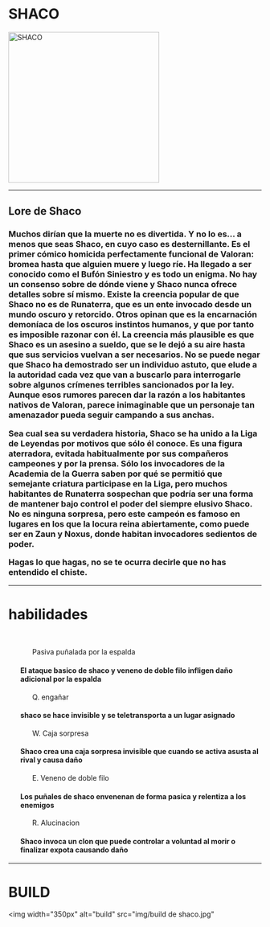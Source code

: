 <!DOCTYPE html>
<html>
    <head>
        <meta charset="utf-8" />
        <title>El Gran Shaco</title>
    </head>
    <body>
        <h1>
            SHACO
        </h1>
        <IMG width ='300px' ALT ='SHACO' SRC = 'img/shaco.jpg'/>
        <br/>
        <hr>
        <h2>
            Lore de Shaco
        </h2>
        <h3>
            Muchos dirían que la muerte no es divertida. Y no lo es... a menos que seas Shaco, en cuyo caso es desternillante. Es el primer cómico homicida perfectamente funcional de Valoran: bromea hasta que alguien muere y luego ríe. Ha llegado a ser conocido como el Bufón Siniestro y es todo un enigma. No hay un consenso sobre de dónde viene y Shaco nunca ofrece detalles sobre sí mismo. Existe la creencia popular de que Shaco no es de Runaterra, que es un ente invocado desde un mundo oscuro y retorcido. Otros opinan que es la encarnación demoníaca de los oscuros instintos humanos, y que por tanto es imposible razonar con él. La creencia más plausible es que Shaco es un asesino a sueldo, que se le dejó a su aire hasta que sus servicios vuelvan a ser necesarios. No se puede negar que Shaco ha demostrado ser un individuo astuto, que elude a la autoridad cada vez que van a buscarlo para interrogarle sobre algunos crímenes terribles sancionados por la ley. Aunque esos rumores parecen dar la razón a los habitantes nativos de Valoran, parece inimaginable que un personaje tan amenazador pueda seguir campando a sus anchas.

Sea cual sea su verdadera historia, Shaco se ha unido a la Liga de Leyendas por motivos que sólo él conoce. Es una figura aterradora, evitada habitualmente por sus compañeros campeones y por la prensa. Sólo los invocadores de la Academia de la Guerra saben por qué se permitió que semejante criatura participase en la Liga, pero muchos habitantes de Runaterra sospechan que podría ser una forma de mantener bajo control el poder del siempre elusivo Shaco. No es ninguna sorpresa, pero este campeón es famoso en lugares en los que la locura reina abiertamente, como puede ser en Zaun y Noxus, donde habitan invocadores sedientos de poder.

Hagas lo que hagas, no se te ocurra decirle que no has entendido el chiste.
        </h3>
        <hr>
        <h1>
            habilidades 
        </h1>   
        <ol>
            <ul>Pasiva puñalada por la espalda</ul> 
            <h4>
                El ataque basico de shaco y veneno de doble filo infligen daño adicional por la espalda
            </h4>
            <ul>Q. engañar</ul>
            <h4>
                shaco se hace invisible y se teletransporta a un lugar asignado
            </h4>
            <ul>W. Caja sorpresa</ul>
            <h4>
                Shaco crea una caja sorpresa invisible que cuando se activa asusta al rival y causa daño
            </h4>
            <ul>E. Veneno de doble filo</ul>
            <h4>
                Los puñales de shaco envenenan de forma pasica y relentiza a los enemigos 
            </h4>
            <ul>R. Alucinacion</ul>
            <h4>
                Shaco invoca un clon que puede controlar a voluntad al morir o finalizar expota causando daño
            </h4>
        </ol>
        <hr>
        <h1>
            BUILD
        </h1>
        <img width="350px" alt="build" src="img/build de shaco.jpg"
    </body>

</html>
